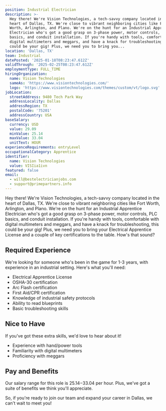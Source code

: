 ```yaml
---
position: Industrial Electrician
description: >-
  Hey there! We're Vision Technologies, a tech-savvy company located in the
  heart of Dallas, TX. We're close to vibrant neighboring cities like Fort
  Worth, Arlington, and Plano. We're on the hunt for an Industrial Apprentice
  Electrician who's got a good grasp on 3-phase power, motor controls, PLC
  basics, and conduit installation. If you're handy with tools, comfortable with
  digital multimeters and meggars, and have a knack for troubleshooting, this
  could be your gig! Plus, we need you to bring you...
location: 'Dallas, TX'
team: Industrial
datePosted: '2025-01-18T08:23:47.612Z'
validThrough: '2025-02-25T08:23:47.612Z'
employmentType: FULL_TIME
hiringOrganization:
  name: Vision Technologies
  sameAs: 'https://www.visiontechnologies.com/'
  logo: 'https://www.visiontechnologies.com/themes/custom/vt/logo.svg'
jobLocation:
  streetAddress: 9480 Tech Park Way
  addressLocality: Dallas
  addressRegion: TX
  postalCode: '75201'
  addressCountry: USA
baseSalary:
  currency: USD
  value: 29.09
  minValue: 25.14
  maxValue: 33.04
  unitText: HOUR
experienceRequirements: entryLevel
occupationalCategory: Apprentice
identifier:
  name: Vision Technologies
  value: VISIia1ivn
featured: false
email:
  - will@bestelectricianjobs.com
  - support@primepartners.info
---
```




Hey there! We're Vision Technologies, a tech-savvy company located in the heart of Dallas, TX. We're close to vibrant neighboring cities like Fort Worth, Arlington, and Plano. We're on the hunt for an Industrial Apprentice Electrician who's got a good grasp on 3-phase power, motor controls, PLC basics, and conduit installation. If you're handy with tools, comfortable with digital multimeters and meggars, and have a knack for troubleshooting, this could be your gig! Plus, we need you to bring your Electrical Apprentice License and a couple of key certifications to the table. How's that sound?

## Required Experience
We're looking for someone who's been in the game for 1-3 years, with experience in an industrial setting. Here's what you'll need:
* Electrical Apprentice License
* OSHA-30 certification
* Arc Flash certification
* First Aid/CPR certification
* Knowledge of industrial safety protocols
* Ability to read blueprints
* Basic troubleshooting skills

## Nice to Have
If you've got these extra skills, we'd love to hear about it!
* Experience with hand/power tools
* Familiarity with digital multimeters
* Proficiency with meggars

## Pay and Benefits
Our salary range for this role is $25.14-$33.04 per hour. Plus, we've got a suite of benefits we think you'll appreciate.

So, if you're ready to join our team and expand your career in Dallas, we can't wait to meet you!
